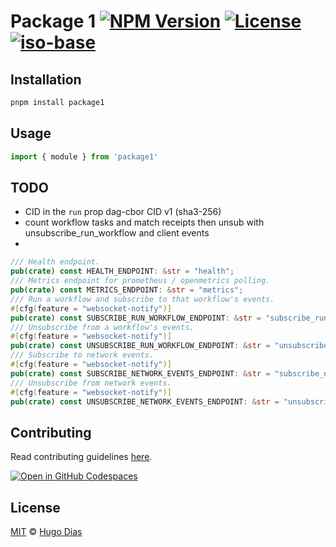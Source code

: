 # Package 1 [![NPM Version](https://img.shields.io/npm/v/iso-base.svg)](https://www.npmjs.com/package/iso-base) [![License](https://img.shields.io/npm/l/iso-base.svg)](https://github.com/hugomrdias/iso-repo/blob/main/license) [![iso-base](https://github.com/hugomrdias/iso-repo/actions/workflows/iso-base.yml/badge.svg)](https://github.com/hugomrdias/iso-repo/actions/workflows/iso-base.yml)

## Installation

```bash
pnpm install package1
```

## Usage

```js
import { module } from 'package1'
```

## TODO

- CID in the `run` prop dag-cbor CID v1 (sha3-256)
- count workflow tasks and match receipts then unsub with unsubscribe_run_workflow and client events
-

```rust
/// Health endpoint.
pub(crate) const HEALTH_ENDPOINT: &str = "health";
/// Metrics endpoint for prometheus / openmetrics polling.
pub(crate) const METRICS_ENDPOINT: &str = "metrics";
/// Run a workflow and subscribe to that workflow's events.
#[cfg(feature = "websocket-notify")]
pub(crate) const SUBSCRIBE_RUN_WORKFLOW_ENDPOINT: &str = "subscribe_run_workflow";
/// Unsubscribe from a workflow's events.
#[cfg(feature = "websocket-notify")]
pub(crate) const UNSUBSCRIBE_RUN_WORKFLOW_ENDPOINT: &str = "unsubscribe_run_workflow";
/// Subscribe to network events.
#[cfg(feature = "websocket-notify")]
pub(crate) const SUBSCRIBE_NETWORK_EVENTS_ENDPOINT: &str = "subscribe_network_events";
/// Unsubscribe from network events.
#[cfg(feature = "websocket-notify")]
pub(crate) const UNSUBSCRIBE_NETWORK_EVENTS_ENDPOINT: &str = "unsubscribe_network_events";
```

## Contributing

Read contributing guidelines [here](../../.github/CONTRIBUTING.md).

[![Open in GitHub Codespaces](https://github.com/codespaces/badge.svg)](https://codespaces.new/hugomrdias/hd-template)

## License

[MIT](../../license) © [Hugo Dias](http://hugodias.me)
